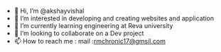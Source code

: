 - 👋 Hi, I’m @akshayvishal
- 👀 I’m interested in developing and creating websites and application
- 🌱 I’m currently learning engineering at Reva university
- 💞️ I’m looking to collaborate on a Dev project
- 📫 How to reach me : mail :rmchronic17@gmsil.com

<!---
akshayvishal/akshayvishal is a ✨ special ✨ repository because its `README.md` (this file) appears on your GitHub profile.
You can click the Preview link to take a look at your changes.
--->
